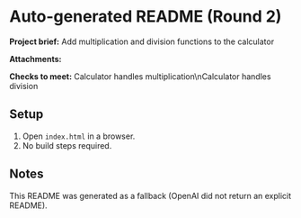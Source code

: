 # Auto-generated README (Round 2)

**Project brief:** Add multiplication and division functions to the calculator

**Attachments:**


**Checks to meet:**
Calculator handles multiplication\nCalculator handles division

## Setup
1. Open `index.html` in a browser.
2. No build steps required.

## Notes
This README was generated as a fallback (OpenAI did not return an explicit README).